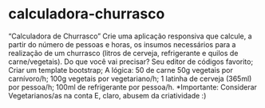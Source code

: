 # calculadora-churrasco
 “Calculadora de Churrasco”  Crie uma aplicação responsiva que calcule, a partir do número de pessoas e horas, os insumos necessários para a realização de um churrasco (litros de cerveja, refrigerante e quilos de carne/vegetais).  Do que você vai precisar? Seu editor de códigos favorito; Criar um template bootstrap; A lógica: 50 de carne 50g vegetais por carnívoro/h; 100g vegetais por vegetariano/h;  1 latinha de cerveja (365ml) por pessoa/h; 100ml de refrigerante por pessoa/h.  *Importante: Considerar Vegetarianos/as na conta E, claro, abusem da criatividade :)
